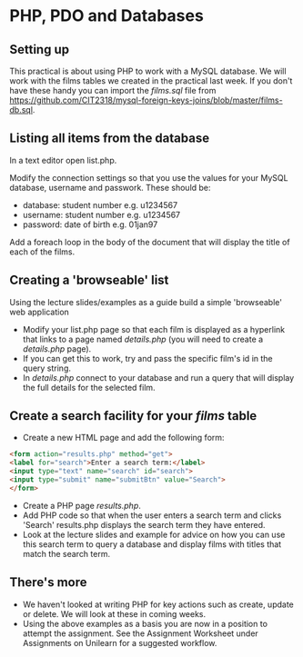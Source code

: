 # PHP, PDO and Databases

## Setting up
This practical is about using PHP to work with a MySQL database. We will work with the films tables we created in the practical last week. If you don't have these handy you can import the *films.sql* file from https://github.com/CIT2318/mysql-foreign-keys-joins/blob/master/films-db.sql. 

## Listing all items from the database
In a text editor open list.php.

Modify the connection settings so that you use the values for your MySQL database, username and passwork. These should be:
* database: student number e.g. u1234567
* username: student number e.g. u1234567
* password: date of birth e.g. 01jan97

Add a foreach loop in the body of the document that will display the title of each of the films.

## Creating a 'browseable' list
Using the lecture slides/examples as a guide build a simple 'browseable' web application
  * Modify your list.php page so that each film is displayed as a hyperlink that links to a page named *details.php* (you will need to create a *details.php* page).
  * If you can get this to work, try and pass the specific film's id in the query string.
  * In *details.php* connect to your database and run a query that will display the full details for the selected film. 

## Create a search facility for your *films* table
* Create a new HTML page and add the following form:
```html
<form action="results.php" method="get">
<label for="search">Enter a search term:</label>
<input type="text" name="search" id="search">
<input type="submit" name="submitBtn" value="Search">
</form>
```

* Create a PHP page *results.php*. 
* Add PHP code so that when the user enters a search term and clicks 'Search' results.php displays the search term they have entered.  
* Look at the lecture slides and example for advice on how you can use this search term to query a database and display films with titles that match the search term.

## There's more
* We haven't looked at writing PHP for key actions such as create, update or delete. We will look at these in coming weeks.
* Using the above examples as a basis you are now in a position to attempt the assignment. See the Assignment Worksheet under Assignments on Unilearn for a suggested workflow.  

